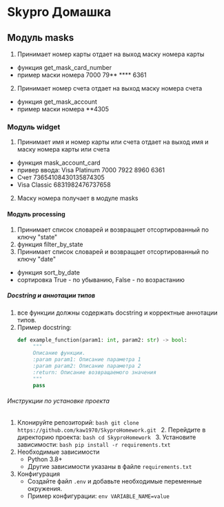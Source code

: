 # Skypro Домашка

## Модуль masks
1. Принимает номер карты отдает на выход маску номера карты
  - функция get_mask_card_number
  - пример маски номера 7000 79** **** 6361
2. Принимает номер счета отдает на выход маску номера счета
- функция get_mask_account
- пример маски номера **4305

### Модуль widget 
1. Принимает имя и номер карты или счета отдает на выход имя и маску номера карты или счета
- функция mask_account_card
- привер ввода: Visa Platinum 7000 7922 8960 6361
- Счет 73654108430135874305
- Visa Classic 6831982476737658
2. Маску номера получает в модуле masks

#### Модуль processing
1. Принимает список словарей и возвращает отсортированный по ключу "state"
2. функция filter_by_state
3. Принимает список словарей и возвращает отсортированный по ключу "date"
- функция sort_by_date
- сортировка True - по убыванию, False - по возрастанию

##### Docstring и аннотации типов
1. все функции должны содержать docstring и корректные аннотации типов. 
2. Пример docstring:
    ```python
   def example_function(param1: int, param2: str) -> bool:
         """
         Описание функции.
         :param param1: Описание параметра 1
         :param param2: Описание параметра 2
         :return: Описание возвращаемого значения
         """
         pass
     ```
   
###### Инструкции по установке проекта
1. Клонируйте репозиторий:
          ```bash
          git clone https://github.com/kaw1970/SkyproHomework.git
          ```
       2. Перейдите в директорию проекта:
          ```bash
          cd SkyproHomework
          ```
       3. Установите зависимости:
          ```bash
          pip install -r requirements.txt
          ```
2. Необходимые зависимости
    - Python 3.8+
    - Другие зависимости указаны в файле `requirements.txt`
3. Конфигурация
    - Создайте файл `.env` и добавьте необходимые переменные окружения.
    - Пример конфигурации:
          ```env
          VARIABLE_NAME=value
          ```
